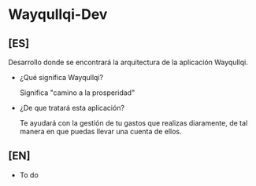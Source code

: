 # Wayqullqi-Dev

## [ES]
Desarrollo donde se encontrará la arquitectura de la aplicación Wayqullqi.

- ¿Qué significa Wayqullqi?

   Significa "camino a la prosperidad"

- ¿De que tratará esta aplicación?

  Te ayudará con la gestión de tu gastos que realizas diaramente, de tal manera en que puedas llevar una cuenta de ellos.

## [EN]
- To do
